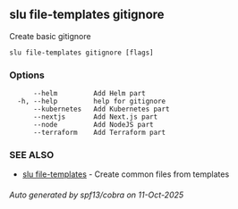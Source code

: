 ## slu file-templates gitignore

Create basic gitignore

```
slu file-templates gitignore [flags]
```

### Options

```
      --helm         Add Helm part
  -h, --help         help for gitignore
      --kubernetes   Add Kubernetes part
      --nextjs       Add Next.js part
      --node         Add NodeJS part
      --terraform    Add Terraform part
```

### SEE ALSO

* [slu file-templates](slu_file-templates.md)	 - Create common files from templates

###### Auto generated by spf13/cobra on 11-Oct-2025

